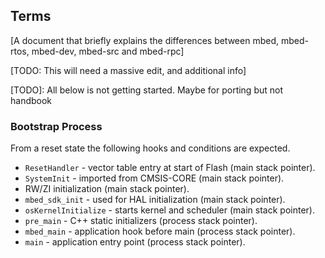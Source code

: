 ## Terms

[A document that briefly explains the differences between mbed, mbed-rtos, mbed-dev, mbed-src and mbed-rpc]


[TODO: This will need a massive edit, and additional info]


[TODO]: All below is not getting started. Maybe for porting but not handbook

### Bootstrap Process

From a reset state the following hooks and conditions are expected.

* `ResetHandler` - vector table entry at start of Flash (main stack pointer).
* `SystemInit` - imported from CMSIS-CORE (main stack pointer).
* RW/ZI initialization (main stack pointer).
* `mbed_sdk_init` - used for HAL initialization (main stack pointer).
* `osKernelInitialize` - starts kernel and scheduler (main stack pointer).
* `pre_main` - C++ static initializers (process stack pointer).
* `mbed_main` - application hook before main (process stack pointer).
* `main` - application entry point (process stack pointer).

